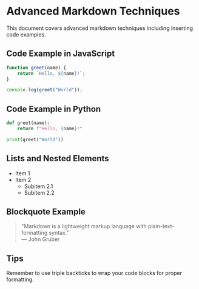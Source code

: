 # Advanced Markdown Techniques

This document covers advanced markdown techniques including inserting code examples.

## Code Example in JavaScript

```javascript
function greet(name) {
    return `Hello, ${name}!`;
}

console.log(greet("World"));
```

## Code Example in Python

```python
def greet(name):
    return f"Hello, {name}!"

print(greet("World"))
```

## Lists and Nested Elements

- Item 1
- Item 2
  - Subitem 2.1
  - Subitem 2.2

## Blockquote Example

> "Markdown is a lightweight markup language with plain-text-formatting syntax."  
> — John Gruber

## Tips

Remember to use triple backticks to wrap your code blocks for proper formatting.
